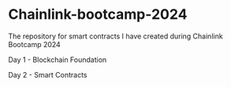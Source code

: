 # Chainlink-bootcamp-2024
The repository for smart contracts I have created during Chainlink Bootcamp 2024

Day 1 - Blockchain Foundation

Day 2 - Smart Contracts
